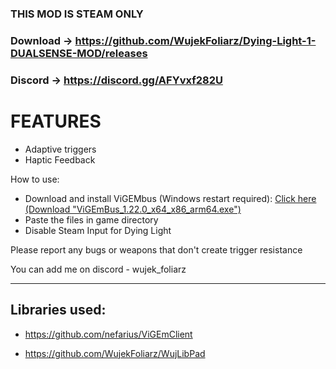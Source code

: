 
### THIS MOD IS STEAM ONLY
### Download → https://github.com/WujekFoliarz/Dying-Light-1-DUALSENSE-MOD/releases
### Discord → https://discord.gg/AFYvxf282U

# FEATURES
- Adaptive triggers
- Haptic Feedback

How to use:
- Download and install ViGEMbus (Windows restart required): [Click here (Download "ViGEmBus_1.22.0_x64_x86_arm64.exe")](https://github.com/nefarius/ViGEmBus/releases/tag/v1.22.0)
- Paste the files in game directory
- Disable Steam Input for Dying Light

Please report any bugs or weapons that don't create trigger resistance


You can add me on discord - wujek_foliarz

---

## Libraries used:

- https://github.com/nefarius/ViGEmClient

- https://github.com/WujekFoliarz/WujLibPad
